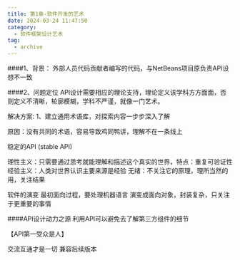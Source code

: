 ```yaml
---
title: 第1章-软件开发的艺术
date: 2024-03-24 11:47:50
category:
  - 软件框架设计艺术
tag:
  - archive
---
```

####1、背景：
外部人员代码贡献者编写的代码，与NetBeans项目原负责API设想不一致

####2、问题定位
API设计需要相应的理论支持，理论定义该学科方方面面，否则定义不清晰，轮廓模糊，学科不严谨，就像一门艺术。

解决方案:
1、建立通用术语库，对探索内容一步步深入了解

原因：没有共同的术语，容易导致鸡同鸭讲，理解不在一条线上

稳定的API (stable API)

理性主义：只需要通过思考就能理解和描述这个真实的世界，特点：重复可验证性
经验主义：人类对世界认识主要来源是经验
无绪：不关注它的原理，理所当然的用，关注结果

软件的演变
最初面向过程，要处理机器语言
演变成面向对象，封装复杂，只关注于更重要的事情

####API设计动力之源
利用API可以避免去了解第三方组件的细节

【API第一受众是人】

交流互通才是一切
兼容后续版本
